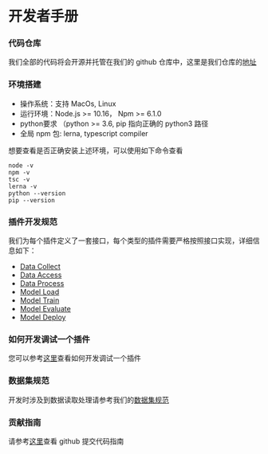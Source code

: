 # 开发者手册


<a name="c30f113c"></a>
### 代码仓库

我们全部的代码将会开源并托管在我们的 github 仓库中，这里是我们仓库的[地址](https://github.com/alibaba/pipcook)


<a name="8a887b45"></a>
### 环境搭建

- 操作系统：支持 MacOs, Linux
- 运行环境：Node.js >= 10.16， Npm >= 6.1.0
- python要求 （python >= 3.6, pip 指向正确的 python3 路径
- 全局 npm 包: lerna, typescript compiler

想要查看是否正确安装上述环境，可以使用如下命令查看

```
node -v
npm -v
tsc -v
lerna -v
python --version
pip --version
```


<a name="b7ab3ef6"></a>
### 插件开发规范

我们为每个插件定义了一套接口，每个类型的插件需要严格按照接口实现，详细信息如下：

- [Data Collect](https://alibaba.github.io/pipcook/doc/DataCollect%20%E6%8F%92%E4%BB%B6-zh)
- [Data Access](https://alibaba.github.io/pipcook/doc/DataAccess%20%E6%8F%92%E4%BB%B6-zh)
- [Data Process](https://alibaba.github.io/pipcook/doc/DataProcess%20%E6%8F%92%E4%BB%B6-zh)
- [Model Load](https://alibaba.github.io/pipcook/doc/ModelLoad%20%E6%8F%92%E4%BB%B6-zh)
- [Model Train](https://alibaba.github.io/pipcook/doc/ModelTrain%20%E6%8F%92%E4%BB%B6-zh)
- [Model Evaluate](https://alibaba.github.io/pipcook/doc/ModelEvaluate%20%E6%8F%92%E4%BB%B6-zh)
- [Model Deploy](https://alibaba.github.io/pipcook/doc/ModelDeploy%20%E6%8F%92%E4%BB%B6-zh)

<a name="078c8c94"></a>
### 如何开发调试一个插件

您可以参考[这里](https://alibaba.github.io/pipcook/doc/%E5%A6%82%E4%BD%95%E5%BC%80%E5%8F%91%E4%B8%80%E4%B8%AA%E6%8F%92%E4%BB%B6%EF%BC%9F-zh)查看如何开发调试一个插件


<a name="e71b4e54"></a>
### 数据集规范

开发时涉及到数据读取处理请参考我们的[数据集规范](https://alibaba.github.io/pipcook/doc/%E6%95%B0%E6%8D%AE%E9%9B%86-zh)


<a name="f31ccad5"></a>
### 贡献指南

请参考[这里](https://alibaba.github.io/pipcook/doc/%E5%A6%82%E4%BD%95%E8%B4%A1%E7%8C%AE-zh)查看 github 提交代码指南
